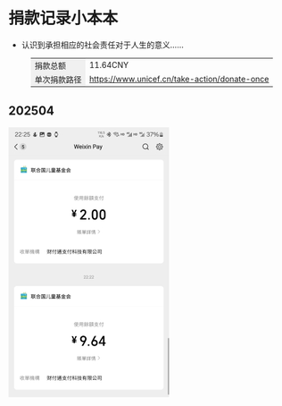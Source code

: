 #  捐款记录小本本

* 认识到承担相应的社会责任对于人生的意义......

<figure class="table" style="width:1200px;">
      <table>
        <tbody>
          <tr>
            <td style="background-color:#f0f0f0;">捐款总额</td>
            <td>11.64CNY</td>
          </tr>
          <tr>
            <td style="background-color:#f0f0f0;">单次捐款路径</td>
            <td><a href="https://www.unicef.cn/take-action/donate-once" target="_blank">https://www.unicef.cn/take-action/donate-once</a></td>
          </tr>
        </tbody>
      </table>
    </figure>

## 202504

![](/document/benevolence/benevolencefiles/benevolence2504.jpg)
